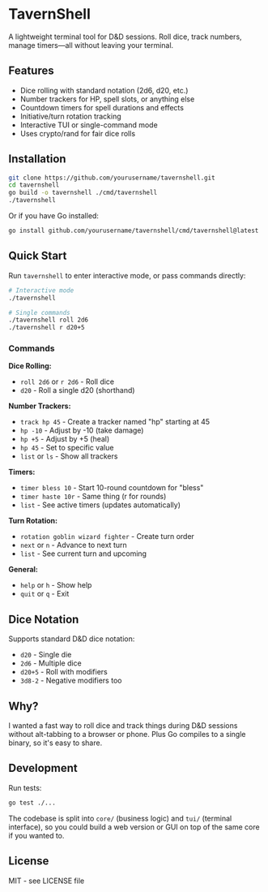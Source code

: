 # TavernShell

A lightweight terminal tool for D&D sessions. Roll dice, track numbers, manage timers—all without leaving your terminal.

## Features

- Dice rolling with standard notation (2d6, d20, etc.)
- Number trackers for HP, spell slots, or anything else
- Countdown timers for spell durations and effects
- Initiative/turn rotation tracking
- Interactive TUI or single-command mode
- Uses crypto/rand for fair dice rolls

## Installation

```bash
git clone https://github.com/yourusername/tavernshell.git
cd tavernshell
go build -o tavernshell ./cmd/tavernshell
./tavernshell
```

Or if you have Go installed:

```bash
go install github.com/yourusername/tavernshell/cmd/tavernshell@latest
```

## Quick Start

Run `tavernshell` to enter interactive mode, or pass commands directly:

```bash
# Interactive mode
./tavernshell

# Single commands
./tavernshell roll 2d6
./tavernshell r d20+5
```

### Commands

**Dice Rolling:**
- `roll 2d6` or `r 2d6` - Roll dice
- `d20` - Roll a single d20 (shorthand)

**Number Trackers:**
- `track hp 45` - Create a tracker named "hp" starting at 45
- `hp -10` - Adjust by -10 (take damage)
- `hp +5` - Adjust by +5 (heal)
- `hp 45` - Set to specific value
- `list` or `ls` - Show all trackers

**Timers:**
- `timer bless 10` - Start 10-round countdown for "bless"
- `timer haste 10r` - Same thing (r for rounds)
- `list` - See active timers (updates automatically)

**Turn Rotation:**
- `rotation goblin wizard fighter` - Create turn order
- `next` or `n` - Advance to next turn
- `list` - See current turn and upcoming

**General:**
- `help` or `h` - Show help
- `quit` or `q` - Exit

## Dice Notation

Supports standard D&D dice notation:
- `d20` - Single die
- `2d6` - Multiple dice
- `d20+5` - Roll with modifiers
- `3d8-2` - Negative modifiers too

## Why?

I wanted a fast way to roll dice and track things during D&D sessions without alt-tabbing to a browser or phone. Plus Go compiles to a single binary, so it's easy to share.

## Development

Run tests:
```bash
go test ./...
```

The codebase is split into `core/` (business logic) and `tui/` (terminal interface), so you could build a web version or GUI on top of the same core if you wanted to.

## License

MIT - see LICENSE file

